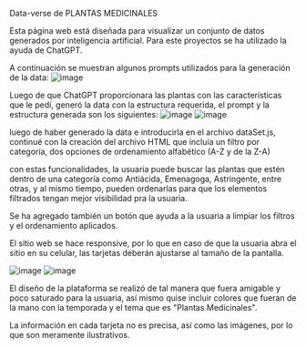 Data-verse de PLANTAS MEDICINALES 

Esta página web está diseñada para visualizar un conjunto de datos generados por inteligencia artificial. 
Para este proyectos se ha utilizado la ayuda de ChatGPT.

A continuación se muestran algunos prompts utilizados para la generación de la data:
![image](https://github.com/miriam-moztap/DEV012-dataverse/assets/120613771/f9ad2c65-20e0-4bad-a6d9-265a97cedb59)

Luego de que ChatGPT proporcionara las plantas con las características que le pedí, generó la data con la estructura 
requerida, el prompt y la estructura generada son los siguientes:
![image](https://github.com/miriam-moztap/DEV012-dataverse/assets/120613771/c34bc342-0036-45a6-8eff-7b1df14f25e7)
![image](https://github.com/miriam-moztap/DEV012-dataverse/assets/120613771/0563ce5e-1327-4b02-87e8-3b57ad841683)


luego de haber generado la data e introducirla en el archivo dataSet.js, continué con la creación del archivo 
HTML que incluía un filtro por categoría, dos opciones de ordenamiento alfabético (A-Z y de la Z-A)

con estas funcionalidades, la usuaria puede buscar las plantas que estén dentro de una categoría como Antiácida, 
Emenagoga, Astringente, entre otras, y al mismo tiempo, pueden ordenarlas para que los elementos filtrados
tengan mejor visibilidad pra la usuaria.

Se ha agregado también un botón que ayuda a la usuaria a limpiar los filtros y el ordenamiento aplicados. 

El sitio web se hace responsive, por lo que en caso de que la usuaria abra el sitio en su celular, las tarjetas deberán ajustarse
al tamaño de la pantalla. 

![image](https://github.com/miriam-moztap/DEV012-dataverse/assets/120613771/6665cbf0-4546-4706-8fff-63988e7cadb9)
![image](https://github.com/miriam-moztap/DEV012-dataverse/assets/120613771/9a93a63d-e52b-44d0-ad55-36a8acc318be)

El diseño de la plataforma se realizó de tal manera que fuera amigable y poco saturado para la usuaria, así mismo
quise incluir colores que fueran de la mano con la temporada y el tema que es "Plantas Medicinales".

La información en cada tarjeta no es precisa, así como las imágenes, por lo que son meramente ilustrativos.

